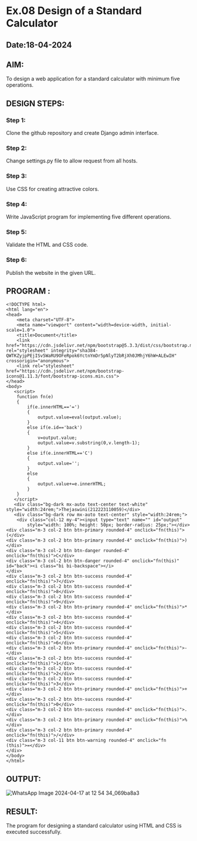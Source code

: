 # Ex.08 Design of a Standard Calculator
## Date:18-04-2024

## AIM:
To design a web application for a standard calculator with minimum five operations.

## DESIGN STEPS:

### Step 1:
Clone the github repository and create Django admin interface.

### Step 2:
Change settings.py file to allow request from all hosts.

### Step 3:
Use CSS for creating attractive colors.

### Step 4:
Write JavaScript program for implementing five different operations.

### Step 5:
Validate the HTML and CSS code.

### Step 6:
Publish the website in the given URL.

## PROGRAM :
```
<!DOCTYPE html>
<html lang="en">
<head>
    <meta charset="UTF-8">
    <meta name="viewport" content="width=device-width, initial-scale=1.0">
    <title>Document</title>
    <link href="https://cdn.jsdelivr.net/npm/bootstrap@5.3.3/dist/css/bootstrap.min.css" rel="stylesheet" integrity="sha384-QWTKZyjpPEjISv5WaRU9OFeRpok6YctnYmDr5pNlyT2bRjXh0JMhjY6hW+ALEwIH" crossorigin="anonymous">
    <link rel="stylesheet" href="https://cdn.jsdelivr.net/npm/bootstrap-icons@1.11.3/font/bootstrap-icons.min.css">
</head>
<body>
   <script>
    function fn(e)
    {
        if(e.innerHTML=='=')
        {
            output.value=eval(output.value);
        }
        else if(e.id=='back')
        {
            v=output.value;
            output.value=v.substring(0,v.length-1);
        }
        else if(e.innerHTML=='C')
        {
            output.value='';
        }
        else
        {
            output.value+=e.innerHTML;
        }
    }
   </script> 
   <div class="bg-dark mx-auto text-center text-white" style="width:24rem;">Thejaswini(212223110059)</div>
   <div class="bg-dark row mx-auto text-center" style="width:24rem;">
    <div class="col-12 my-4"><input type="text" name="" id="output" 
        style="width: 100%; height: 50px; border-radius: 25px;"></div>
<div class="m-3 col-2 btn btn-primary rounded-4" onclick="fn(this)">(</div> 
<div class="m-3 col-2 btn btn-primary rounded-4" onclick="fn(this)">)</div>
<div class="m-3 col-2 btn btn-danger rounded-4" onclick="fn(this)">C</div>
<div class="m-3 col-2 btn btn-danger rounded-4" onclick="fn(this)" id="back"><i class="bi bi-backspace"></i>
</div>
<div class="m-3 col-2 btn btn-success rounded-4" onclick="fn(this)">7</div>
<div class="m-3 col-2 btn btn-success rounded-4" onclick="fn(this)">8</div>
<div class="m-3 col-2 btn btn-success rounded-4" onclick="fn(this)">9</div>
<div class="m-3 col-2 btn btn-primary rounded-4" onclick="fn(this)">*</div>
<div class="m-3 col-2 btn btn-success rounded-4" onclick="fn(this)">4</div>
<div class="m-3 col-2 btn btn-success rounded-4" onclick="fn(this)">5</div>
<div class="m-3 col-2 btn btn-success rounded-4" onclick="fn(this)">6</div>
<div class="m-3 col-2 btn btn-primary rounded-4" onclick="fn(this)">-</div>
<div class="m-3 col-2 btn btn-success rounded-4" onclick="fn(this)">1</div>
<div class="m-3 col-2 btn btn-success rounded-4" onclick="fn(this)">2</div>
<div class="m-3 col-2 btn btn-success rounded-4" onclick="fn(this)">3</div>
<div class="m-3 col-2 btn btn-primary rounded-4" onclick="fn(this)">+</div>
<div class="m-3 col-2 btn btn-success rounded-4" onclick="fn(this)">0</div>
<div class="m-3 col-2 btn btn-success rounded-4" onclick="fn(this)">.</div>
<div class="m-3 col-2 btn btn-primary rounded-4" onclick="fn(this)">%</div>
<div class="m-3 col-2 btn btn-primary rounded-4" onclick="fn(this)">/</div>
<div class="m-3 col-11 btn btn-warning rounded-4" onclick="fn (this)">=</div>
</div>
</body>
</html>
```
## OUTPUT:

![WhatsApp Image 2024-04-17 at 12 54 34_069ba8a3](https://github.com/thejaswinidhanaraj/Calc/assets/148514511/d485a549-92e9-4343-9fe2-5f7c6a7f1b49)

## RESULT:
The program for designing a standard calculator using HTML and CSS is executed successfully.
